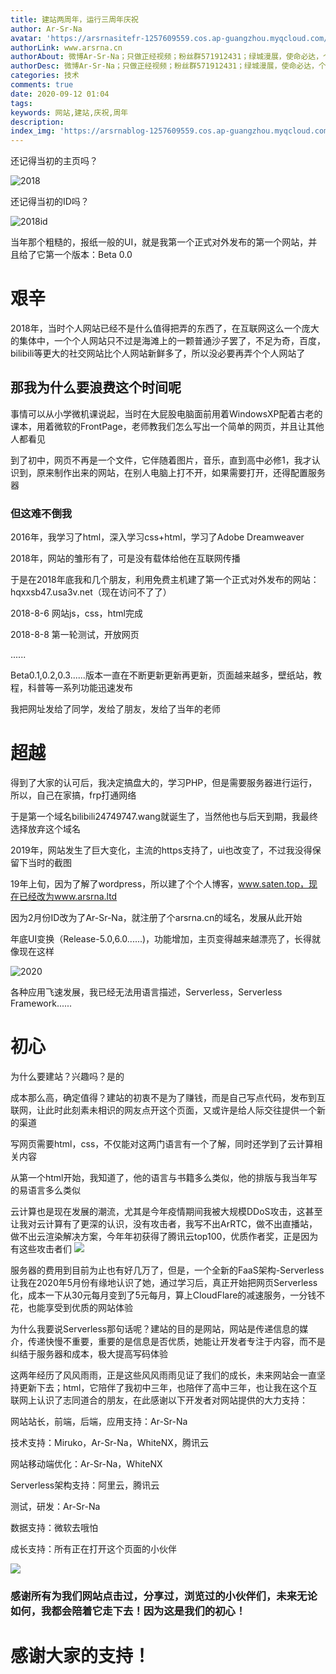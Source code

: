 ```yaml
---
title: 建站两周年，运行三周年庆祝
author: Ar-Sr-Na
avatar: 'https://arsrnasitefr-1257609559.cos.ap-guangzhou.myqcloud.com/icon2.jpg'
authorLink: www.arsrna.cn
authorAbout: 微博Ar-Sr-Na；只做正经视频；粉丝群571912431；绿城漫展，使命必达，个人网站www.arsrna.cn
authorDesc: 微博Ar-Sr-Na；只做正经视频；粉丝群571912431；绿城漫展，使命必达，个人网站www.arsrna.cn
categories: 技术
comments: true
date: 2020-09-12 01:04
tags:
keywords: 网站,建站,庆祝,周年
description:
index_img: 'https://arsrnablog-1257609559.cos.ap-guangzhou.myqcloud.com/photos/3-year-birth/DSC04844_sy.jpg'
---
```

还记得当初的主页吗？

![2018](https://i.loli.net/2018/09/09/5b94a94363cc9.png)

还记得当初的ID吗？

![2018id](https://i.loli.net/2018/09/09/5b94a94695e9a.png)

当年那个粗糙的，报纸一般的UI，就是我第一个正式对外发布的第一个网站，并且给了它第一个版本：Beta 0.0

# 艰辛

2018年，当时个人网站已经不是什么值得把弄的东西了，在互联网这么一个庞大的集体中，一个个人网站只不过是海滩上的一颗普通沙子罢了，不足为奇，百度，bilibili等更大的社交网站比个人网站新鲜多了，所以没必要再弄个个人网站了

## 那我为什么要浪费这个时间呢

事情可以从小学微机课说起，当时在大屁股电脑面前用着WindowsXP配着古老的课本，用着微软的FrontPage，老师教我们怎么写出一个简单的网页，并且让其他人都看见

到了初中，网页不再是一个文件，它伴随着图片，音乐，直到高中必修1，我才认识到，原来制作出来的网站，在别人电脑上打不开，如果需要打开，还得配置服务器

### 但这难不倒我

2016年，我学习了html，深入学习css+html，学习了Adobe Dreamweaver

2018年，网站的雏形有了，可是没有载体给他在互联网传播

于是在2018年底我和几个朋友，利用免费主机建了第一个正式对外发布的网站：hqxxsb47.usa3v.net（现在访问不了了）

2018-8-6 网站js，css，html完成

2018-8-8 第一轮测试，开放网页

......

Beta0.1,0.2,0.3......版本一直在不断更新更新再更新，页面越来越多，壁纸站，教程，科普等一系列功能迅速发布

我把网址发给了同学，发给了朋友，发给了当年的老师

# 超越

得到了大家的认可后，我决定搞盘大的，学习PHP，但是需要服务器进行运行，所以，自己在家搞，frp打通网络

于是第一个域名bilibili24749747.wang就诞生了，当然他也与后天到期，我最终选择放弃这个域名

2019年，网站发生了巨大变化，主流的https支持了，ui也改变了，不过我没得保留下当时的截图

19年上旬，因为了解了wordpress，所以建了个个人博客，www.saten.top，现在已经改为www.arsrna.ltd

因为2月份ID改为了Ar-Sr-Na，就注册了个arsrna.cn的域名，发展从此开始

年底UI变换（Release-5.0,6.0......)，功能增加，主页变得越来越漂亮了，长得就像现在这样

![2020](https://arsrnablog-1257609559.cos.ap-guangzhou.myqcloud.com/photos/3-year-birth/QQ%E6%88%AA%E5%9B%BE20200912013349.png)

各种应用飞速发展，我已经无法用语言描述，Serverless，Serverless Framework......

# 初心

为什么要建站？兴趣吗？是的

成本那么高，确定值得？建站的初衷不是为了赚钱，而是自己写点代码，发布到互联网，让此时此刻素未相识的网友点开这个页面，又或许是给人际交往提供一个新的渠道

写网页需要html，css，不仅能对这两门语言有一个了解，同时还学到了云计算相关内容

从第一个html开始，我知道了，他的语言与书籍多么类似，他的排版与我当年写的易语言多么类似

云计算也是现在发展的潮流，尤其是今年疫情期间我被大规模DDoS攻击，这甚至让我对云计算有了更深的认识，没有攻击者，我写不出ArRTC，做不出直播站，做不出云渲染解决方案，今年年初获得了腾讯云top100，优质作者奖，正是因为有这些攻击者们
![](https://arsrnasite.cn-gd.ufileos.com/1.webp)

服务器的费用到目前为止也有好几万了，但是，一个全新的FaaS架构-Serverless让我在2020年5月份有缘地认识了她，通过学习后，真正开始把网页Serverless化，成本一下从30元每月变到了5元每月，算上CloudFlare的减速服务，一分钱不花，也能享受到优质的网站体验

为什么我要说Serverless那句话呢？建站的目的是网站，网站是传递信息的媒介，传递快慢不重要，重要的是信息是否优质，她能让开发者专注于内容，而不是纠结于服务器和成本，极大提高写码体验

这两年经历了风风雨雨，正是这些风风雨雨见证了我们的成长，未来网站会一直坚持更新下去；html，它陪伴了我初中三年，也陪伴了高中三年，也让我在这个互联网上认识了志同道合的朋友，在此感谢以下开发者对网站提供的大力支持：

网站站长，前端，后端，应用支持：Ar-Sr-Na

技术支持：Miruko，Ar-Sr-Na，WhiteNX，腾讯云

网站移动端优化：Ar-Sr-Na，WhiteNX

Serverless架构支持：阿里云，腾讯云

测试，研发：Ar-Sr-Na

数据支持：微软去哦怕

成长支持：所有正在打开这个页面的小伙伴

![](https://arsrnablog-1257609559.cos.ap-guangzhou.myqcloud.com/photos/3-year-birth/ApStaff.jpg)

### 感谢所有为我们网站点击过，分享过，浏览过的小伙伴们，未来无论如何，我都会陪着它走下去！因为这是我们的初心！

# 感谢大家的支持！

